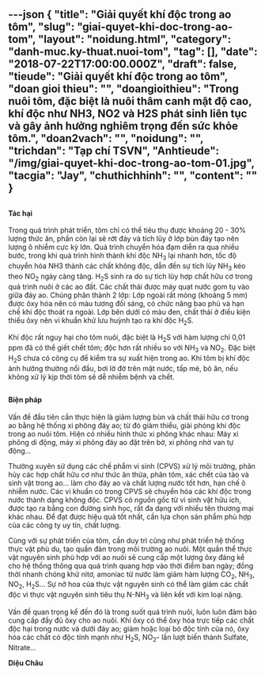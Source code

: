---json
{
    "title": "Giải quyết khí độc trong ao tôm",
    "slug": "giai-quyet-khi-doc-trong-ao-tom",
    "layout": "noidung.html",
    "category": "danh-muc.ky-thuat.nuoi-tom",
    "tag": [],
    "date": "2018-07-22T17:00:00.000Z",
    "draft": false,
    "tieude": "Giải quyết khí độc trong ao tôm",
    "doan gioi thieu": "",
    "doangioithieu": "Trong nuôi tôm, đặc biệt là nuôi thâm canh mật độ cao, khí độc như NH3, NO2 và H2S phát sinh liên tục và gây ảnh hưởng nghiêm trọng đến sức khỏe tôm.",
    "doan2vach": "",
    "noidung": "",
    "trichdan": "Tạp chí TSVN",
    "Anhtieude": "/img/giai-quyet-khi-doc-trong-ao-tom-01.jpg",
    "tacgia": "Jay",
    "chuthichhinh": "",
    "__content__": ""
}
---
<h2><strong><span style="font-size:14px">T&aacute;c hại</span></strong></h2>

<p><span style="font-size:14px">Trong qu&aacute; tr&igrave;nh ph&aacute;t triển, t&ocirc;m chỉ c&oacute; thể ti&ecirc;u thụ được khoảng 20 - 30% lượng thức ăn, phần c&ograve;n lại sẽ rớt đ&aacute;y v&agrave; t&iacute;ch lũy ở lớp b&ugrave;n đ&aacute;y tạo n&ecirc;n lượng &ocirc; nhiễm cực kỳ lớn. Qu&aacute; tr&igrave;nh chuyển h&oacute;a đạm diễn ra qua nhiều bước, trong khi qu&aacute; tr&igrave;nh h&igrave;nh th&agrave;nh kh&iacute; độc NH<sub>3</sub>&nbsp;lại nhanh hơn, tốc độ chuyển h&oacute;a NH3 th&agrave;nh c&aacute;c chất kh&ocirc;ng độc, dẫn đến sự t&iacute;ch lũy NH<sub>3</sub>&nbsp;k&eacute;o theo NO<sub>2</sub>&nbsp;ng&agrave;y c&agrave;ng tăng. H<sub>2</sub>S sinh ra do sự t&iacute;ch lũy hợp chất hữu cơ trong qu&aacute; tr&igrave;nh nu&ocirc;i ở c&aacute;c ao đất. C&aacute;c chất thải được m&aacute;y quạt nước gom tụ v&agrave;o giữa đ&aacute;y ao. Ch&uacute;ng ph&acirc;n th&agrave;nh 2 lớp: Lớp ngo&agrave;i rất mỏng (khoảng 5 mm) được &ocirc;xy h&oacute;a n&ecirc;n c&oacute; m&agrave;u tương đối s&aacute;ng, c&oacute; chức năng bao phủ v&agrave; hạn chế kh&iacute; độc tho&aacute;t ra ngo&agrave;i. Lớp b&ecirc;n dưới c&oacute; m&agrave;u đen, chất thải ở điều kiện thiếu &ocirc;xy n&ecirc;n vi khuẩn khử lưu huỳnh tạo ra kh&iacute; độc H<sub>2</sub>S.</span></p>

<p><span style="font-size:14px">Kh&iacute; độc rất nguy hại cho t&ocirc;m nu&ocirc;i, đặc biệt l&agrave; H<sub>2</sub>S với h&agrave;m lượng chỉ 0,01 ppm đ&atilde; c&oacute; thể giết chết t&ocirc;m; độc hơn rất nhiều so với NH<sub>3</sub>&nbsp;v&agrave; NO<sub>2</sub>. Đặc biệt H<sub>2</sub>S chưa c&oacute; c&ocirc;ng cụ để kiểm tra sự xuất hiện trong ao. Khi t&ocirc;m bị kh&iacute; độc ảnh hưởng thường nổi đầu, bơi lờ đờ tr&ecirc;n mặt nước, tấp m&eacute;, bỏ ăn, nếu kh&ocirc;ng xử l&yacute; kịp thời t&ocirc;m sẽ dễ nhiễm bệnh v&agrave; chết.</span></p>

<h2><strong><span style="font-size:14px">Biện ph&aacute;p</span></strong></h2>

<p><span style="font-size:14px">Vấn đề đầu ti&ecirc;n cần thực hiện l&agrave; giảm lượng b&ugrave;n v&agrave; chất thải hữu cơ trong ao bằng hệ thống xi ph&ocirc;ng đ&aacute;y ao; từ đ&oacute; giảm thiểu, giải ph&oacute;ng kh&iacute; độc trong ao nu&ocirc;i t&ocirc;m. Hiện c&oacute; nhiều h&igrave;nh thức xi ph&ocirc;ng kh&aacute;c nhau: M&aacute;y xi ph&ocirc;ng di động, m&aacute;y xi ph&ocirc;ng đ&aacute;y ao đặt tr&ecirc;n bờ, xi ph&ocirc;ng nhờ van tự động&hellip;</span></p>

<p><span style="font-size:14px">Thường xuy&ecirc;n sử dụng c&aacute;c chế phẩm vi sinh (CPVS) xử l&yacute; m&ocirc;i trường, ph&acirc;n hủy c&aacute;c hợp chất hữu cơ như thức ăn thừa, ph&acirc;n t&ocirc;m, x&aacute;c chết của tảo v&agrave; sinh vật trong ao&hellip; l&agrave;m cho đ&aacute;y ao v&agrave; chất lượng nước tốt hơn, hạn chế &ocirc; nhiễm nước. C&aacute;c vi khuẩn c&oacute; trong CPVS sẽ chuyển h&oacute;a c&aacute;c kh&iacute; độc trong nước th&agrave;nh dạng kh&ocirc;ng độc. CPVS c&oacute; nguồn gốc từ vi sinh vật hữu &iacute;ch, được tạo ra bằng con đường sinh học, rất đa dạng với nhiều t&ecirc;n thương mại kh&aacute;c nhau. Để đạt được hiệu quả tốt nhất, cần lựa chọn sản phẩm ph&ugrave; hợp của c&aacute;c c&ocirc;ng ty uy t&iacute;n, chất lượng.</span></p>

<p><span style="font-size:14px">C&ugrave;ng với sự ph&aacute;t triển của t&ocirc;m, cần duy tr&igrave; cũng như ph&aacute;t triển hệ thống thực vật ph&ugrave; du, tạo quần đ&agrave;n trong m&ocirc;i trường ao nu&ocirc;i. Một quần thể thực vật nguy&ecirc;n sinh ph&ugrave; hợp với ao nu&ocirc;i sẽ cung cấp một lượng &ocirc;xy đ&aacute;ng kể cho hệ thống th&ocirc;ng qua qu&aacute; tr&igrave;nh quang hợp v&agrave;o thời điểm ban ng&agrave;y; đồng thời nhanh ch&oacute;ng khử nitơ, amoniac từ nước l&agrave;m giảm h&agrave;m lượng CO<sub>2</sub>, NH<sub>3</sub>, NO<sub>2</sub>, H<sub>2</sub>S&hellip; Sự nở hoa của thực vật nguy&ecirc;n sinh c&oacute; thể l&agrave;m giảm c&aacute;c chất độc v&igrave; thực vật nguy&ecirc;n sinh ti&ecirc;u thụ N-NH<sub>3</sub>&nbsp;v&agrave; li&ecirc;n kết với kim loại nặng.</span></p>

<p><span style="font-size:14px">Vấn đề quan trọng kể đến đ&oacute; l&agrave; trong suốt qu&aacute; tr&igrave;nh nu&ocirc;i, lu&ocirc;n lu&ocirc;n đảm bảo cung cấp đầy đủ &ocirc;xy cho ao nu&ocirc;i. Kh&iacute; &ocirc;xy c&oacute; thể &ocirc;xy h&oacute;a trực tiếp c&aacute;c chất độc hại trong nước v&agrave; dưới đ&aacute;y ao; giảm hoặc loại bỏ độc t&iacute;nh của n&oacute;, &ocirc;xy h&oacute;a c&aacute;c chất c&oacute; độc t&iacute;nh mạnh như H<sub>2</sub>S, NO<sub>2</sub>- lần lượt biến th&agrave;nh Sulfate, Nitrate&hellip;</span></p>

<p><span style="font-size:14px"><strong>Diệu Ch&acirc;u</strong></span></p>
